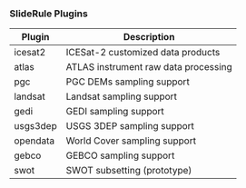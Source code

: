 ### SlideRule Plugins

| Plugin    | Description                          |
|-----------|--------------------------------------|
| icesat2   | ICESat-2 customized data products    |
| atlas     | ATLAS instrument raw data processing |
| pgc       | PGC DEMs sampling support            |
| landsat   | Landsat sampling support             |
| gedi      | GEDI sampling support                |
| usgs3dep  | USGS 3DEP sampling support           |
| opendata  | World Cover sampling support         |
| gebco     | GEBCO sampling support               |
| swot      | SWOT subsetting (prototype)          |